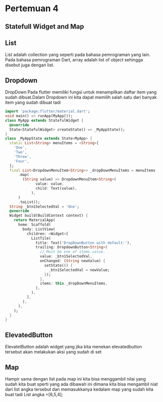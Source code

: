 <h1>Pertemuan 4</h1>

<h2> Statefull Widget and Map </h2>

## List
List adalah collection yang seperti pada bahasa pemrograman yang lain. Pada bahasa pemrograman Dart, array adalah list of object sehingga disebut juga dengan list.

## Dropdown
DropDown Pada flutter memiliki fungsi untuk menampilkan daftar item yang sudah dibuat.Dalam Dropdown ini kita dapat memilih salah satu dari banyak item yang sudah dibuat tadi

```dart
import 'package:flutter/material.dart';
void main() => runApp(MyApp());
class MyApp extends StatefulWidget {
  @override
  State<StatefulWidget> createState() => _MyAppState();
}
class _MyAppState extends State<MyApp> {
  static List<String> menuItems = <String>[
    'One',
    'Two',
    'Three',
    'Four',
  ];
  final List<DropdownMenuItem<String>> _dropDownMenuItems = menuItems
      .map(
        (String value) => DropdownMenuItem<String>(
              value: value,
              child: Text(value),
            ),
      )
      .toList();
  String _btn1SelectedVal = 'One';
  @override
  Widget build(BuildContext context) {
    return MaterialApp(
      home: Scaffold(
        body: ListView(
          children: <Widget>[
            ListTile(
              title: Text('DropDownButton with default:'),
              trailing: DropdownButton<String>(
                // Must be one of items.value.
                value: _btn1SelectedVal,
                onChanged: (String newValue) {
                  setState(() {
                    _btn1SelectedVal = newValue;
                  });
                },
                items: this._dropDownMenuItems,
              ),
            ),
          ],
        ),
      ),
    );
  }
}
```

## ElevatedButton
ElevatetButton adalah widget yang jika kita menekan elevatedbutton tersebut akan melakukan aksi yang sudah di set

## Map
Hampir sama dengan list pada map ini kita bisa menggambil nilai yang sudah kita buat sperti yang ada dibawah ini dimana kita bisa mengambil niat dari list angka tersebut dan memasukkanya kedalam map yang sudah kita buat tadi
List angka =[6,5,4];

